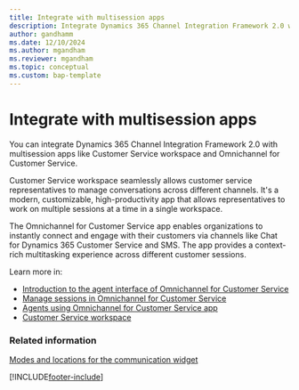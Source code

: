 ```yaml
---
title: Integrate with multisession apps
description: Integrate Dynamics 365 Channel Integration Framework 2.0 with multisession apps like Omnichannel for Customer Service and Customer Service workspace.
author: gandhamm
ms.date: 12/10/2024
ms.author: mgandham
ms.reviewer: mgandham
ms.topic: conceptual
ms.custom: bap-template
---
```

# Integrate with multisession apps

You can integrate Dynamics 365 Channel Integration Framework 2.0 with multisession apps like Customer Service workspace and Omnichannel for Customer Service. 

Customer Service workspace seamlessly allows customer service representatives to manage conversations across different channels. It's a modern, customizable, high-productivity app that allows representatives to work on multiple sessions at a time in a single workspace.

The Omnichannel for Customer Service app enables organizations to instantly connect and engage with their customers via channels like Chat for Dynamics 365 Customer Service and SMS. The app provides a context-rich multitasking experience across different customer sessions.

Learn more in:

- [Introduction to the agent interface of Omnichannel for Customer Service](../../../customer-service/use/oc-introduction-agent-interface.md)  
- [Manage sessions in Omnichannel for Customer Service](../../../customer-service/use/oc-manage-sessions.md)  
- [Agents using Omnichannel for Customer Service app](../../../customer-service/use/omnichannel-customer-service-app-agent.md)  
- [Customer Service workspace](../../../customer-service/implement/csw-overview.md)

### Related information

[Modes and locations for the communication widget](modes-communication-widget.md)  

[!INCLUDE[footer-include](../../../includes/footer-banner.md)]

